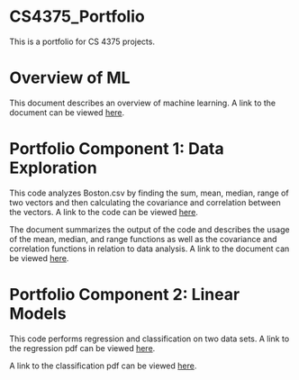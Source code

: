 # CS4375_Portfolio
This is a portfolio for CS 4375 projects.

# Overview of ML
This document describes an overview of machine learning.
A link to the document can be viewed [here](https://github.com/jchang7102/CS4375_Portfolio/blob/main/Overview_of_ML.pdf).

# Portfolio Component 1: Data Exploration
This code analyzes Boston.csv by finding the sum, mean, median, range of two vectors and then calculating the covariance and correlation between the vectors.
A link to the code can be viewed [here](https://github.com/jchang7102/CS4375_Portfolio/blob/main/Data_Exploration.cpp). 

The document summarizes the output of the code and describes the usage of the mean, median, and range functions as well as the covariance and correlation functions in relation to data analysis.
A link to the document can be viewed [here](https://github.com/jchang7102/CS4375_Portfolio/blob/main/Data_Exploration.pdf).

# Portfolio Component 2: Linear Models
This code performs regression and classification on two data sets.
A link to the regression pdf can be viewed [here](https://github.com/jchang7102/CS4375_Portfolio/blob/main/Regression.pdf).

A link to the classification pdf can be viewed [here](https://github.com/jchang7102/CS4375_Portfolio/blob/main/Classification.pdf).
